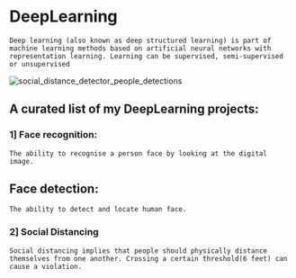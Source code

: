 # DeepLearning
    Deep learning (also known as deep structured learning) is part of machine learning methods based on artificial neural networks with representation learning. Learning can be supervised, semi-supervised or unsupervised


![social_distance_detector_people_detections](https://user-images.githubusercontent.com/58945964/115157576-a40b5a00-a04f-11eb-9ecd-8f0be5a1d448.jpg)

## A curated list of my DeepLearning projects: 
### 1] Face recognition:
    The ability to recognise a person face by looking at the digital image.

## Face detection:
    The ability to detect and locate human face.

### 2] Social Distancing
    Social distancing implies that people should physically distance themselves from one another. Crossing a certain threshold(6 feet) can cause a violation.
